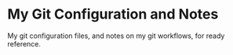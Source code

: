 My Git Configuration and Notes
==============================

My git configuration files, and notes on my git workflows, for ready reference.


